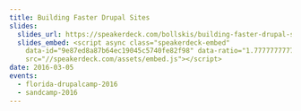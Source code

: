 ```yaml
---
title: Building Faster Drupal Sites
slides:
  slides_url: https://speakerdeck.com/bollskis/building-faster-drupal-sites
  slides_embed: <script async class="speakerdeck-embed"
    data-id="9e87ed8a87b64ec19045c5740fe82f98" data-ratio="1.77777777777778"
    src="//speakerdeck.com/assets/embed.js"></script>
date: 2016-03-05
events:
  - florida-drupalcamp-2016
  - sandcamp-2016
---
```

